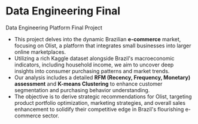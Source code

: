 # Data Engineering Final
Data Engineering Platform Final Project

- This project delves into the dynamic Brazilian **e-commerce** market, focusing on Olist, a platform that integrates small businesses into larger online marketplaces. 
- Utilizing a rich Kaggle dataset alongside Brazil's macroeconomic indicators, including household income, we aim to uncover deep insights into consumer purchasing patterns and market trends. 
- Our analysis includes a detailed **RFM (Recency, Frequency, Monetary) assessment** and **K-means Clustering** to enhance customer segmentation and purchasing behavior understanding. 
- The objective is to derive strategic recommendations for Olist, targeting product portfolio optimization, marketing strategies, and overall sales enhancement to solidify their competitive edge in Brazil's flourishing e-commerce sector.

